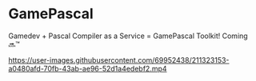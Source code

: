 # GamePascal
Gamedev + Pascal Compiler as a Service = GamePascal Toolkit! Coming 🔜™ 

https://user-images.githubusercontent.com/69952438/211323153-a0480afd-70fb-43ab-ae96-52d1a4edebf2.mp4

